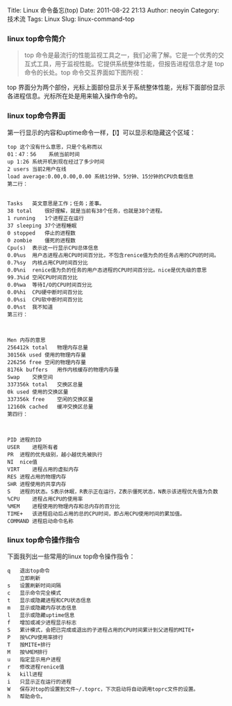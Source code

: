 Title: Linux 命令备忘(top)
Date: 2011-08-22 21:13
Author: neoyin
Category: 技术流
Tags: Linux
Slug: linux-command-top

### linux top命令简介

> top 命令是最流行的性能监视工具之一，我们必需了解。它是一个优秀的交互式工具，用于监视性能。它提供系统整体性能，但报告进程信息才是 top 命令的长处。top 命令交互界面如下图所视：

top 界面分为两个部份，光标上面部份显示关于系统整体性能，光标下面部份显示各进程信息。光标所在处是用来输入操作命令的。


### linux top命令界面

第一行显示的内容和uptime命令一样，【l】可以显示和隐藏这个区域：

 
```
top	这个没有什么意思，只是个名称而以
01：47：56	系统当前时间
up 1:26	系统开机到现在经过了多少时间
2 users	当前2用户在线
load average:0.00,0.00,0.00	系统1分钟、5分钟、15分钟的CPU负载信息
第二行：

 
Tasks	英文意思是工作；任务；差事。
38 total	很好理解，就是当前有38个任务，也就是38个进程。
1 running	1个进程正在运行
37 sleeping	37个进程睡眠
0 stopped	停止的进程数
0 zombie	僵死的进程数
Cpu(s)	表示这一行显示CPU总体信息
0.0%us	用户态进程占用CPU时间百分比，不包含renice值为负的任务占用的CPU的时间。
0.7%sy	内核占用CPU时间百分比
0.0%ni	renice值为负的任务的用户态进程的CPU时间百分比。nice是优先级的意思
99.3%id	空闲CPU时间百分比
0.0%wa	等待I/O的CPU时间百分比
0.0%hi	CPU硬中断时间百分比
0.0%si	CPU软中断时间百分比
0.0%st	我不知道
第三行：

 

Men	内存的意思
256412k total	物理内存总量
30156k used	使用的物理内存量
226256 free	空闲的物理内存量
8176k buffers	用作内核缓存的物理内存量
Swap	交换空间
337356k total	交换区总量
0k used	使用的交换区量
337356k free	空闲的交换区量
12160k cached	缓冲交换区总量
第四行：

 

PID	进程的ID
USER	进程所有者
PR	进程的优先级别，越小越优先被执行
NI	nice值
VIRT	进程占用的虚拟内存
RES	进程占用的物理内存
SHR	进程使用的共享内存
S	进程的状态。S表示休眠，R表示正在运行，Z表示僵死状态，N表示该进程优先值为负数
%CPU	进程占用CPU的使用率
%MEM	进程使用的物理内存和总内存的百分比
TIME+	该进程启动后占用的总的CPU时间，即占用CPU使用时间的累加值。
COMMAND	进程启动命令名称
```

### linux top命令操作指令

下面我列出一些常用的linux top命令操作指令：

```
q	退出top命令
 	立即刷新
s	设置刷新时间间隔
c	显示命令完全模式
t	显示或隐藏进程和CPU状态信息
m	显示或隐藏内存状态信息
l	显示或隐藏uptime信息
f	增加或减少进程显示标志
S	累计模式，会把已完成或退出的子进程占用的CPU时间累计到父进程的MITE+
P	按%CPU使用率排行
T	按MITE+排行
M	按%MEM排行
u	指定显示用户进程
r	修改进程renice值
k	kill进程
i	只显示正在运行的进程
W	保存对top的设置到文件~/.toprc，下次启动将自动调用toprc文件的设置。
h	帮助命令。
```